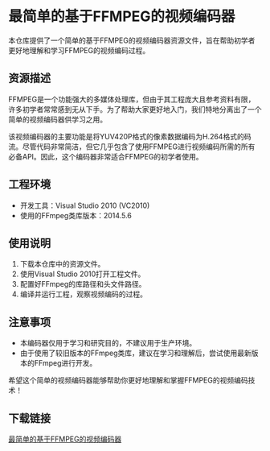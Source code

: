 # 最简单的基于FFMPEG的视频编码器

本仓库提供了一个简单的基于FFMPEG的视频编码器资源文件，旨在帮助初学者更好地理解和学习FFMPEG的视频编码过程。

## 资源描述

FFMPEG是一个功能强大的多媒体处理库，但由于其工程庞大且参考资料有限，许多初学者常常感到无从下手。为了帮助大家更好地入门，我们特地分离出了一个简单的视频编码器供学习之用。

该视频编码器的主要功能是将YUV420P格式的像素数据编码为H.264格式的码流。尽管代码非常简洁，但它几乎包含了使用FFMPEG进行视频编码所需的所有必备API。因此，这个编码器非常适合FFMPEG的初学者使用。

## 工程环境

- 开发工具：Visual Studio 2010 (VC2010)
- 使用的FFmpeg类库版本：2014.5.6

## 使用说明

1. 下载本仓库中的资源文件。
2. 使用Visual Studio 2010打开工程文件。
3. 配置好FFmpeg的库路径和头文件路径。
4. 编译并运行工程，观察视频编码的过程。

## 注意事项

- 本编码器仅用于学习和研究目的，不建议用于生产环境。
- 由于使用了较旧版本的FFmpeg类库，建议在学习和理解后，尝试使用最新版本的FFmpeg进行开发。

希望这个简单的视频编码器能够帮助你更好地理解和掌握FFMPEG的视频编码技术！

## 下载链接

[最简单的基于FFMPEG的视频编码器](https://pan.quark.cn/s/76a183f1db6f)